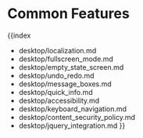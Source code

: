 Common Features
=============================

{{index
- desktop/localization.md
- desktop/fullscreen_mode.md
- desktop/empty_state_screen.md
- desktop/undo_redo.md
- desktop/message_boxes.md
- desktop/quick_info.md
- desktop/accessibility.md
- desktop/keyboard_navigation.md
- desktop/content_security_policy.md
- desktop/jquery_integration.md
}}